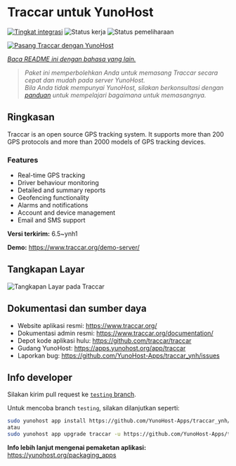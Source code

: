 <!--
N.B.: README ini dibuat secara otomatis oleh <https://github.com/YunoHost/apps/tree/master/tools/readme_generator>
Ini TIDAK boleh diedit dengan tangan.
-->

# Traccar untuk YunoHost

[![Tingkat integrasi](https://apps.yunohost.org/badge/integration/traccar)](https://ci-apps.yunohost.org/ci/apps/traccar/)
![Status kerja](https://apps.yunohost.org/badge/state/traccar)
![Status pemeliharaan](https://apps.yunohost.org/badge/maintained/traccar)

[![Pasang Traccar dengan YunoHost](https://install-app.yunohost.org/install-with-yunohost.svg)](https://install-app.yunohost.org/?app=traccar)

*[Baca README ini dengan bahasa yang lain.](./ALL_README.md)*

> *Paket ini memperbolehkan Anda untuk memasang Traccar secara cepat dan mudah pada server YunoHost.*  
> *Bila Anda tidak mempunyai YunoHost, silakan berkonsultasi dengan [panduan](https://yunohost.org/install) untuk mempelajari bagaimana untuk memasangnya.*

## Ringkasan

Traccar is an open source GPS tracking system. It supports more than 200 GPS protocols and more than 2000 models of GPS tracking devices.

### Features

- Real-time GPS tracking
- Driver behaviour monitoring
- Detailed and summary reports
- Geofencing functionality
- Alarms and notifications
- Account and device management
- Email and SMS support


**Versi terkirim:** 6.5~ynh1

**Demo:** <https://www.traccar.org/demo-server/>

## Tangkapan Layar

![Tangkapan Layar pada Traccar](./doc/screenshots/screenshot.png)

## Dokumentasi dan sumber daya

- Website aplikasi resmi: <https://www.traccar.org/>
- Dokumentasi admin resmi: <https://www.traccar.org/documentation/>
- Depot kode aplikasi hulu: <https://github.com/traccar/traccar>
- Gudang YunoHost: <https://apps.yunohost.org/app/traccar>
- Laporkan bug: <https://github.com/YunoHost-Apps/traccar_ynh/issues>

## Info developer

Silakan kirim pull request ke [`testing` branch](https://github.com/YunoHost-Apps/traccar_ynh/tree/testing).

Untuk mencoba branch `testing`, silakan dilanjutkan seperti:

```bash
sudo yunohost app install https://github.com/YunoHost-Apps/traccar_ynh/tree/testing --debug
atau
sudo yunohost app upgrade traccar -u https://github.com/YunoHost-Apps/traccar_ynh/tree/testing --debug
```

**Info lebih lanjut mengenai pemaketan aplikasi:** <https://yunohost.org/packaging_apps>
